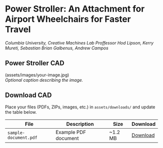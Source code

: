 <!--
Quick start:
1) Replace the placeholders below.
2) Put your image at assets/images/your-image.jpg (or change the path).
3) Put downloadable files in assets/downloads/ and update the links/sizes.
4) (Optional) Use raw.githubusercontent.com links for true one-click downloads.
-->

# Power Stroller: An Attachment for Airport Wheelchairs for Faster Travel
*Columbia University, Creative Machines Lab*
*Proffessor Hod Lipson, Kerry Mureti, Sebastian Brian Galbenus, Andrew Campos*

## Power Stroller CAD
(assets/images/your-image.jpg)  
*Optional caption describing the image.*

## Download CAD

Place your files (PDFs, ZIPs, images, etc.) in `assets/downloads/` and update the table below.

| File | Description | Size | Download |
|---|---|---|---|
| `sample-document.pdf` | Example PDF document | ~1.2 MB | [Download](assets/downloads/sample-document.pdf) |
